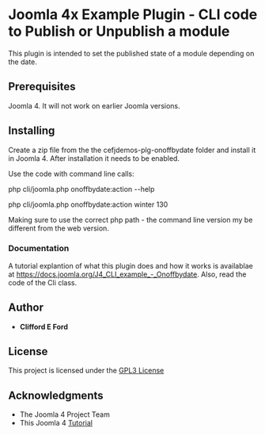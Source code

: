 # Joomla 4x Example Plugin - CLI code to Publish or Unpublish a module

This plugin is intended to set the published state of a module depending on the date.

## Prerequisites

Joomla 4. It will not work on earlier Joomla versions.

## Installing

Create a zip file from the the cefjdemos-plg-onoffbydate folder and install it in Joomla 4.
After installation it needs to be enabled.

Use the code with command line calls:

php cli/joomla.php onoffbydate:action --help

php cli/joomla.php onoffbydate:action winter 130

Making sure to use the correct php path - the command line version my be different
from the web version.

### Documentation

A tutorial explantion of what this plugin does and how it works is availablae at https://docs.joomla.org/J4_CLI_example_-_Onoffbydate. Also, read the code of the Cli class.

## Author

* **Clifford E Ford**

## License

This project is licensed under the [GPL3 License](http://www.gnu.org/licenses/gpl-3.0.html)

## Acknowledgments

* The Joomla 4 Project Team
* This Joomla 4 [Tutorial](https://docs.joomla.org/J4.x:Writing_A_CLI_Application)
